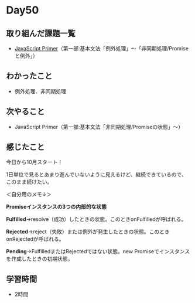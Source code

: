 # Day50
## 取り組んだ課題一覧
- [JavaScript Primer](https://jsprimer.net/)（第一部:基本文法「例外処理」〜「非同期処理/Promiseと例外」）
## わかったこと
- 例外処理、非同期処理
## 次やること
- JavaScript Primer（第一部:基本文法「非同期処理/Promiseの状態」〜）
## 感じたこと
今日から10月スタート！
 
1日単位で見るとあまり進んでいないように見えるけど、継続できているので、このまま続けたい。
 
＜自分用のメモ↓＞
 
**Promiseインスタンスの3つの内部的な状態**
 
**Fulfilled**→resolve（成功）したときの状態。このときonFulfilledが呼ばれる。
 
**Rejected**→reject（失敗）または例外が発生したときの状態。このときonRejectedが呼ばれる。
 
**Pending**→FulfilledまたはRejectedではない状態。new Promiseでインスタンスを作成したときの初期状態。

## 学習時間
- 2時間
